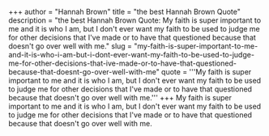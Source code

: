 +++
author = "Hannah Brown"
title = "the best Hannah Brown Quote"
description = "the best Hannah Brown Quote: My faith is super important to me and it is who I am, but I don't ever want my faith to be used to judge me for other decisions that I've made or to have that questioned because that doesn't go over well with me."
slug = "my-faith-is-super-important-to-me-and-it-is-who-i-am-but-i-dont-ever-want-my-faith-to-be-used-to-judge-me-for-other-decisions-that-ive-made-or-to-have-that-questioned-because-that-doesnt-go-over-well-with-me"
quote = '''My faith is super important to me and it is who I am, but I don't ever want my faith to be used to judge me for other decisions that I've made or to have that questioned because that doesn't go over well with me.'''
+++
My faith is super important to me and it is who I am, but I don't ever want my faith to be used to judge me for other decisions that I've made or to have that questioned because that doesn't go over well with me.
